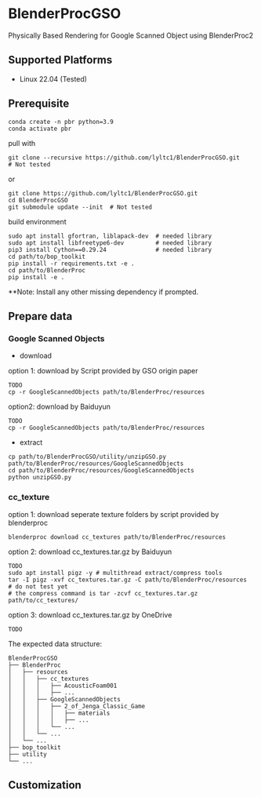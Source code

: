 # BlenderProcGSO
Physically Based Rendering for Google Scanned Object using BlenderProc2
## Supported Platforms
- Linux 22.04 (Tested)
## Prerequisite
```
conda create -n pbr python=3.9
conda activate pbr
```
pull with
```
git clone --recursive https://github.com/lyltc1/BlenderProcGSO.git    # Not tested
```
or
```
git clone https://github.com/lyltc1/BlenderProcGSO.git
cd BlenderProcGSO
git submodule update --init  # Not tested
```
build environment
```
sudo apt install gfortran, liblapack-dev  # needed library
sudo apt install libfreetype6-dev         # needed library
pip3 install Cython==0.29.24              # needed library
cd path/to/bop_toolkit
pip install -r requirements.txt -e .
cd path/to/BlenderProc
pip install -e .
```
**Note: Install any other missing dependency if prompted.

## Prepare data
### Google Scanned Objects
- download

option 1: download by Script provided by GSO origin paper
```
TODO
cp -r GoogleScannedObjects path/to/BlenderProc/resources
```
option2: download by Baiduyun
```
TODO
cp -r GoogleScannedObjects path/to/BlenderProc/resources
```
- extract
```
cp path/to/BlenderProcGSO/utility/unzipGSO.py path/to/BlenderProc/resources/GoogleScannedObjects
cd path/to/BlenderProc/resources/GoogleScannedObjects
python unzipGSO.py
```

### cc_texture

option 1: download seperate texture folders by script provided by blenderproc
```
blenderproc download cc_textures path/to/BlenderProc/resources
```
option 2: download cc_textures.tar.gz by Baiduyun
```
TODO
sudo apt install pigz -y # multithread extract/compress tools
tar -I pigz -xvf cc_textures.tar.gz -C path/to/BlenderProc/resources  # do not test yet
# the compress command is tar -zcvf cc_textures.tar.gz path/to/cc_textures/
```
option 3: download cc_textures.tar.gz by OneDrive
```
TODO
```

The expected data structure:
```
BlenderProcGSO
├── BlenderProc
│   ├── resources 
│   │   ├── cc_textures
│   │   │   ├── AcousticFoam001
│   │   │   ├── ...
│   │   ├── GoogleScannedObjects
│   │   │   ├── 2_of_Jenga_Classic_Game
│   │   │   │   ├── materials
│   │   │   │   ├── ...
│   │   │   └── ...
│   │   └── ...
│   └── ...
├── bop_toolkit
├── utility
└── ...
```

## Customization
